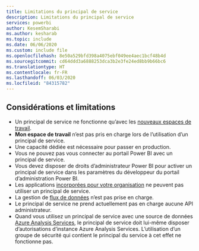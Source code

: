 ```yaml
---
title: Limitations du principal de service
description: Limitations du principal de service
services: powerbi
author: KesemSharabi
ms.author: kesharab
ms.topic: include
ms.date: 06/06/2020
ms.custom: include file
ms.openlocfilehash: 8e50a529bfd398a4075ebf049ee4aec1bcf48b4d
ms.sourcegitcommit: cd64ddd3a6888253dca3b2e3fe24ed8bb9b66bc6
ms.translationtype: HT
ms.contentlocale: fr-FR
ms.lasthandoff: 06/03/2020
ms.locfileid: "84315782"
---
```

## <a name="considerations-and-limitations"></a>Considérations et limitations

* Un principal de service ne fonctionne qu’avec les [nouveaux espaces de travail](../collaborate-share/service-create-the-new-workspaces.md).
* **Mon espace de travail** n’est pas pris en charge lors de l’utilisation d’un principal de service.
* Une capacité dédiée est nécessaire pour passer en production.
* Vous ne pouvez pas vous connecter au portail Power BI avec un principal de service.
* Vous devez disposer de droits d’administrateur Power BI pour activer un principal de service dans les paramètres du développeur du portail d’administration Power BI.
* Les applications [incorporées pour votre organisation](../developer/embedded/embed-sample-for-your-organization.md) ne peuvent pas utiliser un principal de service.
* La gestion de [flux de données](../transform-model/service-dataflows-overview.md) n’est pas prise en charge.
* Le principal de service ne prend actuellement pas en charge aucune API administrateur.
* Quand vous utilisez un principal de service avec une source de données [Azure Analysis Services](https://docs.microsoft.com/azure/analysis-services/analysis-services-overview), le principal de service doit lui-même disposer d’autorisations d’instance Azure Analysis Services. L’utilisation d’un groupe de sécurité qui contient le principal du service à cet effet ne fonctionne pas.